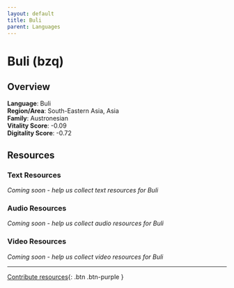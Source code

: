 ```yaml
---
layout: default
title: Buli
parent: Languages
---
```


# Buli (bzq)

## Overview

**Language**: Buli  
**Region/Area**: South-Eastern Asia, Asia  
**Family**: Austronesian  
**Vitality Score**: -0.09  
**Digitality Score**: -0.72  

## Resources

### Text Resources
*Coming soon - help us collect text resources for Buli*

### Audio Resources
*Coming soon - help us collect audio resources for Buli*

### Video Resources
*Coming soon - help us collect video resources for Buli*

---

[Contribute resources](https://fairtrain.github.io/){: .btn .btn-purple }
